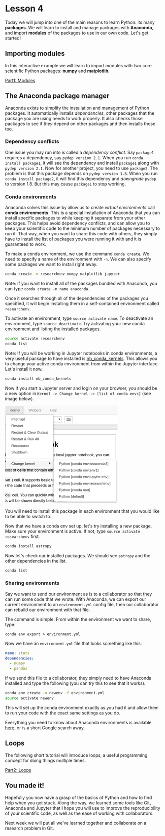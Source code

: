 # Lesson 4
Today we will jump into one of the main reasons to learn Python: its many **packages**. We will learn to install and manage packages with **Anaconda**, and import **modules** of the packages to use in our own code. Let's get started!

## Importing modules
In this interactive example we will learn to import modules with two core scientific Python packages: **numpy** and **matplotlib**.

[Part1: Modules](https://mybinder.org/v2/gh/cjtu/sci_coding/master?filepath=lessons%2Flesson4%2Fdata%2F1_Modules.ipynb)

## The Anaconda package manager
Anaconda exists to simplify the installation and management of Python packages. It automatically installs *dependencies*, other packages that the package you are using needs to work properly. It also checks those packages to see if *they* depend on other packages and then installs those too.

### Dependency conflicts
One issue you may run into is called a *dependency conflict*. Say `package1` requires a dependency, say `pydep version 2.1`. When you run `conda install package1`, it will see the dependency and install `package1` along with `pydep version 2.1`. Now for another project, you need to use `package2`. The problem is that this package depends on `pydep version 1.8`. When you run `conda install package2`, it will find this dependency and *downgrade* `pydep` to version 1.8. But this may cause `package1` to stop working.

### Conda environments
Anaconda solves this issue by allow us to create *virtual environments* call **conda environments**. This is a special installation of Anaconda that you can install specific packages to while keeping it separate from your other packages. This helps avoid dependency conflicts, and can allow you to keep your scientific code to the minimum number of packages necessary to run it. That way, when you want to share this code with others, they simply have to install the list of packages you were running it with and it is guaranteed to work.

To make a conda environment, we use the command `conda create`. We need to specify a name of the environment with `-n`. We can also specify some packages we want to install right away.

```bash
conda create -n researchenv numpy matplotlib jupyter
```

Note: if you want to install all of the packages bundled with Anaconda, you can type `conda create -n name anaconda`.

Once it searches through all of the dependencies of the packages you specified, it will begin installing them in a self-contained environment called `researchenv`.

To activate an environment, type `source activate name`. To deactivate an environment, type `source deactivate`. Try activating your new conda environment and listing the installed packages. 

```bash
source activate researchenv
conda list
```

Note: If you will be working in Jupyter notebooks in conda environments, a very useful package to have installed is [nb_conda_kernels](https://github.com/Anaconda-Platform/nb_conda_kernels). This allows you to change your active conda environment from within the Jupyter interface. Let's install it now.

```bash
conda install nb_conda_kernels
```

Now if you start a Jupyter server and login on your browser, you should be a new option in `Kernel -> Change kernel -> [list of conda envs]` (see image below).

![nb_conda_kernels](./data/nb_conda_kernels.png)

You will need to install this package in each environment that you would like to be able to switch to.

Now that we have a conda env set up, let's try installing a new package. Make sure your environment is active. If not, type `source activate researchenv` first.

```bash
conda install astropy
```

Now let's check our installed packages. We should see `astropy` and the other dependencies in the list.
```bash
conda list
```

### Sharing environments
Say we want to send our environment as is to a collaborator so that they can run some code that we wrote. With Anaconda, we can export our current environment to an `environment.yml` config file, then our collaborator can rebuild our environment with that file.

The command is simple. From within the environment we want to share, type:
```
conda env export > environment.yml
```

Now we have an `environment.yml` file that looks something like this:
```yaml
name: stats
dependencies:
  - numpy
  - pandas
```

If we send this file to a collaborator, they simply need to have Anaconda installed and type the following (you can try this to see that it works).
```bash
conda env create -n newenv -f environment.yml
source activate newenv
```

This will set up the conda environment exactly as you had it and allow them to run your code with the exact same settings as you do.

Everything you need to know about Anaconda environments is available [here](https://conda.io/docs/user-guide/tasks/manage-environments.html), or is a short Google search away.

## Loops
The following short tutorial will introduce loops, a useful programming concept for doing things multiple times.

[Part2: Loops](https://mybinder.org/v2/gh/cjtu/sci_coding/master?filepath=lessons%2Flesson4%2Fdata%2F2_Loops.ipynb)


## You made it!
Hopefully you now have a grasp of the basics of Python and how to find help when you get stuck. Along the way, we learned some tools like Git, Anaconda and Jupyter that I hope you will use to improve the reproducibility of your scientific code, as well as the ease of working with collaborators.  

Next week we will put all we've learned together and collaborate on a research problem in Git.